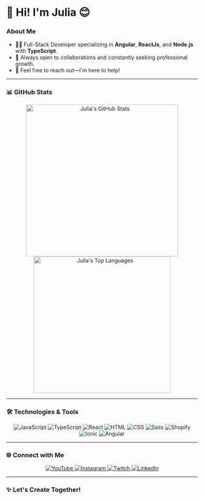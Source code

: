 # 👋 Hi! I'm Julia 😊

### About Me  
- 👩‍💻 Full-Stack Developer specializing in **Angular**, **ReactJs**, and **Node.js** with **TypeScript**.  
- 💬 Always open to collaborations and constantly seeking professional growth.  
- 🤝 Feel free to reach out—I'm here to help!  

---

### 📊 GitHub Stats  

<div align="center" style='width: 100%'>
  <a href="https://github.com/juliaoliveira04">
    <img width="400em" src="https://github-readme-stats.vercel.app/api?username=juliaoliveira04&show_icons=true&theme=gotham&include_all_commits=true&count_private=true" alt="Julia's GitHub Stats"/>
    <img width="360rem" src="https://github-readme-stats.vercel.app/api/top-langs/?username=juliaoliveira04&layout=compact&langs_count=7&theme=gotham" alt="Julia's Top Languages"/>
  </a>
</div>  

---

### 🛠️ Technologies & Tools  

<div align="center">
  <img alt="JavaScript" src="https://img.shields.io/badge/JavaScript-F7DF1E?style=for-the-badge&logo=javascript&logoColor=black" />
  <img alt="TypeScript" src="https://img.shields.io/badge/TypeScript-007ACC?style=for-the-badge&logo=typescript&logoColor=white" />
  <img alt="React" src="https://img.shields.io/badge/React-20232A?style=for-the-badge&logo=react&logoColor=61DAFB" />
  <img alt="HTML" src="https://img.shields.io/badge/HTML-239120?style=for-the-badge&logo=html5&logoColor=white" />
  <img alt="CSS" src="https://img.shields.io/badge/CSS-244bdd?&style=for-the-badge&logo=css3&logoColor=white" />
  <img alt="Sass" src="https://img.shields.io/badge/Sass-CC6699?style=for-the-badge&logo=sass&logoColor=white" />
  <img alt="Shopify" src="https://img.shields.io/badge/Shopify-7AB55C?style=for-the-badge&logo=shopify&logoColor=white" />
  <img alt="Ionic" src="https://img.shields.io/badge/Ionic-3880ff?style=for-the-badge&logo=ionic&logoColor=white" />
  <img alt="Angular" src="https://img.shields.io/badge/Angular-BD032D?style=for-the-badge&logo=angular&logoColor=white" />
</div>  

---

### 🌐 Connect with Me  

<div align="center">
  <a href="https://www.youtube.com/channel/UCrB9jo1MEFf-RhF-HyOv7Sw" target="_blank">
    <img alt="YouTube" src="https://img.shields.io/badge/YouTube-FF0000?style=for-the-badge&logo=youtube&logoColor=white" />
  </a>
  <a href="https://instagram.com/jubolvra" target="_blank">
    <img alt="Instagram" src="https://img.shields.io/badge/-Instagram-%23E4405F?style=for-the-badge&logo=instagram&logoColor=white" />
  </a>
  <a href="https://www.twitch.tv/juoliveira04" target="_blank">
    <img alt="Twitch" src="https://img.shields.io/badge/Twitch-9146FF?style=for-the-badge&logo=twitch&logoColor=white" />
  </a>
  <a href="https://www.linkedin.com/in/julia-oliveira-34a3641a2/" target="_blank">
    <img alt="LinkedIn" src="https://img.shields.io/badge/-LinkedIn-%230077B5?style=for-the-badge&logo=linkedin&logoColor=white" />
  </a>
</div>  

---

### ✨ Let's Create Together!  
